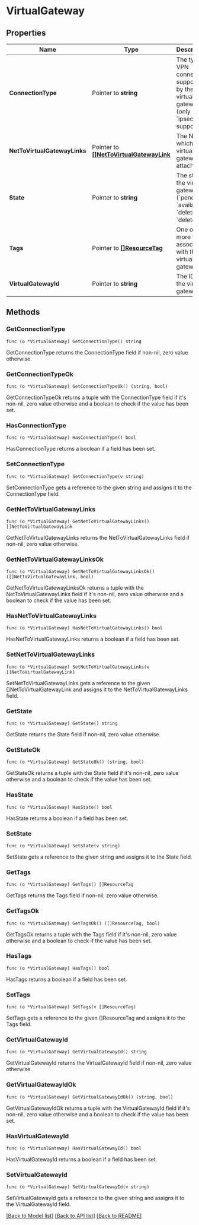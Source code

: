 # VirtualGateway

## Properties

Name | Type | Description | Notes
------------ | ------------- | ------------- | -------------
**ConnectionType** | Pointer to **string** | The type of VPN connection supported by the virtual gateway (only &#x60;ipsec.1&#x60; is supported). | [optional] 
**NetToVirtualGatewayLinks** | Pointer to [**[]NetToVirtualGatewayLink**](NetToVirtualGatewayLink.md) | The Net to which the virtual gateway is attached. | [optional] 
**State** | Pointer to **string** | The state of the virtual gateway (&#x60;pending&#x60; \\| &#x60;available&#x60; \\| &#x60;deleting&#x60; \\| &#x60;deleted&#x60;). | [optional] 
**Tags** | Pointer to [**[]ResourceTag**](ResourceTag.md) | One or more tags associated with the virtual gateway. | [optional] 
**VirtualGatewayId** | Pointer to **string** | The ID of the virtual gateway. | [optional] 

## Methods

### GetConnectionType

`func (o *VirtualGateway) GetConnectionType() string`

GetConnectionType returns the ConnectionType field if non-nil, zero value otherwise.

### GetConnectionTypeOk

`func (o *VirtualGateway) GetConnectionTypeOk() (string, bool)`

GetConnectionTypeOk returns a tuple with the ConnectionType field if it's non-nil, zero value otherwise
and a boolean to check if the value has been set.

### HasConnectionType

`func (o *VirtualGateway) HasConnectionType() bool`

HasConnectionType returns a boolean if a field has been set.

### SetConnectionType

`func (o *VirtualGateway) SetConnectionType(v string)`

SetConnectionType gets a reference to the given string and assigns it to the ConnectionType field.

### GetNetToVirtualGatewayLinks

`func (o *VirtualGateway) GetNetToVirtualGatewayLinks() []NetToVirtualGatewayLink`

GetNetToVirtualGatewayLinks returns the NetToVirtualGatewayLinks field if non-nil, zero value otherwise.

### GetNetToVirtualGatewayLinksOk

`func (o *VirtualGateway) GetNetToVirtualGatewayLinksOk() ([]NetToVirtualGatewayLink, bool)`

GetNetToVirtualGatewayLinksOk returns a tuple with the NetToVirtualGatewayLinks field if it's non-nil, zero value otherwise
and a boolean to check if the value has been set.

### HasNetToVirtualGatewayLinks

`func (o *VirtualGateway) HasNetToVirtualGatewayLinks() bool`

HasNetToVirtualGatewayLinks returns a boolean if a field has been set.

### SetNetToVirtualGatewayLinks

`func (o *VirtualGateway) SetNetToVirtualGatewayLinks(v []NetToVirtualGatewayLink)`

SetNetToVirtualGatewayLinks gets a reference to the given []NetToVirtualGatewayLink and assigns it to the NetToVirtualGatewayLinks field.

### GetState

`func (o *VirtualGateway) GetState() string`

GetState returns the State field if non-nil, zero value otherwise.

### GetStateOk

`func (o *VirtualGateway) GetStateOk() (string, bool)`

GetStateOk returns a tuple with the State field if it's non-nil, zero value otherwise
and a boolean to check if the value has been set.

### HasState

`func (o *VirtualGateway) HasState() bool`

HasState returns a boolean if a field has been set.

### SetState

`func (o *VirtualGateway) SetState(v string)`

SetState gets a reference to the given string and assigns it to the State field.

### GetTags

`func (o *VirtualGateway) GetTags() []ResourceTag`

GetTags returns the Tags field if non-nil, zero value otherwise.

### GetTagsOk

`func (o *VirtualGateway) GetTagsOk() ([]ResourceTag, bool)`

GetTagsOk returns a tuple with the Tags field if it's non-nil, zero value otherwise
and a boolean to check if the value has been set.

### HasTags

`func (o *VirtualGateway) HasTags() bool`

HasTags returns a boolean if a field has been set.

### SetTags

`func (o *VirtualGateway) SetTags(v []ResourceTag)`

SetTags gets a reference to the given []ResourceTag and assigns it to the Tags field.

### GetVirtualGatewayId

`func (o *VirtualGateway) GetVirtualGatewayId() string`

GetVirtualGatewayId returns the VirtualGatewayId field if non-nil, zero value otherwise.

### GetVirtualGatewayIdOk

`func (o *VirtualGateway) GetVirtualGatewayIdOk() (string, bool)`

GetVirtualGatewayIdOk returns a tuple with the VirtualGatewayId field if it's non-nil, zero value otherwise
and a boolean to check if the value has been set.

### HasVirtualGatewayId

`func (o *VirtualGateway) HasVirtualGatewayId() bool`

HasVirtualGatewayId returns a boolean if a field has been set.

### SetVirtualGatewayId

`func (o *VirtualGateway) SetVirtualGatewayId(v string)`

SetVirtualGatewayId gets a reference to the given string and assigns it to the VirtualGatewayId field.


[[Back to Model list]](../README.md#documentation-for-models) [[Back to API list]](../README.md#documentation-for-api-endpoints) [[Back to README]](../README.md)


